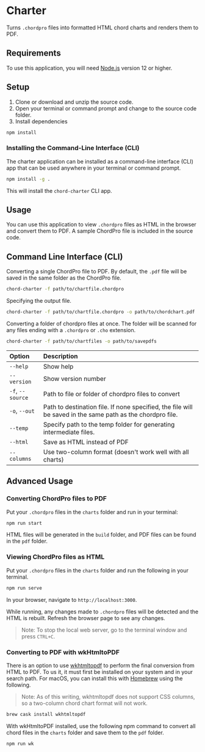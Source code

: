 # Charter

Turns `.chordpro` files into formatted HTML chord charts and renders them to PDF.

## Requirements

To use this application, you will need [Node.js](https://nodejs.org/) version 12 or higher.

## Setup

1. Clone or download and unzip the source code.
2. Open your terminal or command prompt and change to the source code folder.
3. Install dependencies

```sh
npm install
```

### Installing the Command-Line Interface (CLI)

The charter application can be installed as a command-line interface (CLI) app that can be used anywhere in your terminal or command prompt.

```sh
npm install -g .
```

This will install the `chord-charter` CLI app.

## Usage

You can use this application to view `.chordpro` files as HTML in the browser and convert them to PDF. A sample ChordPro file is included in the source code.

## Command Line Interface (CLI)

Converting a single ChordPro file to PDF. By default, the `.pdf` file will be saved in the same folder as the ChordPro file.

```sh
chord-charter -f path/to/chartfile.chordpro
```

Specifying the output file.

```sh
chord-charter -f path/to/chartfile.chordpro -o path/to/chordchart.pdf
```

Converting a folder of chordpro files at once. The folder will be scanned for any files ending with a `.chordpro` or `.cho` extension.

```sh
chord-charter -f path/to/chartfiles -o path/to/savepdfs
```

|Option|Description|
|:---|:---|
|`--help`|Show help|
|`--version`|Show version number|
|`-f`, `--source`|Path to file or folder of chordpro files to convert|
|`-o`, `--out`|Path to destination file. If none specified, the file will be saved in the same path as the chordpro file.|
|`--temp`|Specify path to the temp folder for generating intermediate files.|
|`--html`|Save as HTML instead of PDF|
|`--columns`|Use two-column format (doesn't work well with all charts)|

## Advanced Usage

### Converting ChordPro files to PDF

Put your `.chordpro` files in the `charts` folder and run in your terminal:

```sh
npm run start
```

HTML files will be generated in the `build` folder, and PDF files can be found in the `pdf` folder.

### Viewing ChordPro files as HTML

Put your `.chordpro` files in the `charts` folder and run the following in your terminal.

```sh
npm run serve
```

In your browser, navigate to `http://localhost:3000`.

While running, any changes made to `.chordpro` files will be detected and the HTML is rebuilt. Refresh the browser page to see any changes.

> Note: To stop the local web server, go to the terminal window and press `CTRL+C`.

### Converting to PDF with wkHtmltoPDF

There is an option to use [wkhtmltopdf](https://wkhtmltopdf.org/) to perform the final conversion from HTML to PDF. To us it, it must first be installed on your system and in your search path. For macOS, you can install this with [Homebrew](https://brew.sh/) using the following.

> Note: As of this writing, wkhtmltopdf does not support CSS columns, so a two-column chord chart format will not work.

```sh
brew cask install wkhtmltopdf
```

With wkHtmltoPDF installed, use the following npm command to convert all chord files in the `charts` folder and save them to the `pdf` folder.

```sh
npm run wk
```
